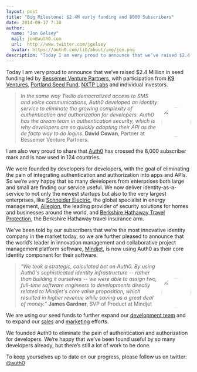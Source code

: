 ```yaml
---
layout: post
title: "Big Milestone: $2.4M early funding and 8000 Subscribers"
date: 2014-09-17 7:30
author:
  name: "Jon Gelsey"
  mail: jon@auth0.com
  url:  http://www.twitter.com/jgelsey
  avatar: https://auth0.com/lib/about/img/jon.png
description: "Today I am very proud to announce that we’ve raised $2.4 Million in seed funding led by Bessemer Venture Partners, with participation from K9 Ventures"
---
```


Today I am very proud to announce that we’ve raised $2.4 Million in seed funding led by [Bessemer Venture Partners](http://bvp.com), with participation from [K9 Ventures](http://www.k9ventures.com/), [Portland Seed Fund](http://www.portlandseedfund.com/), [NXTP Labs](http://www.nxtplabs.com/) and individual investors.


<a target="_new" href="http://www.bvp.com/team/david-cowan"><div style="float: right;margin: 40px 0px 10px 10px;"><img style="display: block;border-radius: 100px;max-width: 80px;height: 80px;position: relative;margin: auto;" src="https://i.cloudup.com/VCjw8OdnuJ.png"></div></a>

> _In the same way Twilio democratized access to SMS and voice communications, Auth0 developed an identity service to eliminate the growing complexity of authentication and authorization for developers. Auth0 has the dream team in authentication security, which is why developers are so quickly adopting their API as the de facto way to do logins._ **David Cowan**, Partner at Bessemer Venture Partners.


I am also very proud to share that [Auth0](https://auth0.com) has crossed the 8,000 subscriber mark and is now used in 124 countries.

<!-- more -->

We were founded by developers for developers, with the goal of eliminating the pain of integrating authentication and authorization into apps and APIs.  So we’re very happy that so many developers from enterprises both large and small are finding our service useful.  We now deliver identity-as-a-service to not only the newest startups but also to the very largest enterprises, like [Schneider Electric](http://www.schneider-electric.com/), the global specialist in energy management, [Allegion](http://www.allegion.com/), the leading provider of security solutions for homes and businesses around the world, and [Berkshire Hathaway Travel Protection](https://www.bhtp.com/), the Berkshire Hathaway travel insurance arm.

We’ve been told by our subscribers that we’re the most innovative identity company in the market today, so we are further pleased to announce that the world’s leader in innovation management and collaborative project management platform software, [Mindjet](http://mindjet.com), is now using Auth0 as their core identity component for their software.

<a target="_new"><div style="float: right;margin: 40px 0px 10px 10px;"><img style="display: block;border-radius: 100px;max-width: 80px;height: 80px;position: relative;margin: auto;" src="https://i.cloudup.com/jPZqcYTW6x.png"></div></a>

> _“We took a strategic, calculated bet on Auth0. By using Auth0's sophisticated identity infrastructure -- rather than building it ourselves -- we were able to assign two, full-time software engineers to developments directly related to Mindjet's core value proposition, which resulted in higher revenue while saving us a great deal of money.”_ **James Gardner**, SVP of Product at Mindjet

We are using our seed funds to further expand our [development team](http://auth0.com/jobs) and to expand our [sales](http://auth0.com/jobs) and [marketing](http://auth0.com/jobs) efforts.

We founded Auth0 to eliminate the pain of authentication and authorization for developers. We’re happy that we’ve been found useful by so many developers already, but there’s still a lot of work to be done.

To keep yourselves up to date on our progress, please follow us on twitter: [@auth0](http://twitter.com/auth0)



